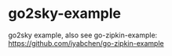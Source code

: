 # go2sky-example
go2sky example, also see go-zipkin-example: https://github.com/iyabchen/go-zipkin-example
